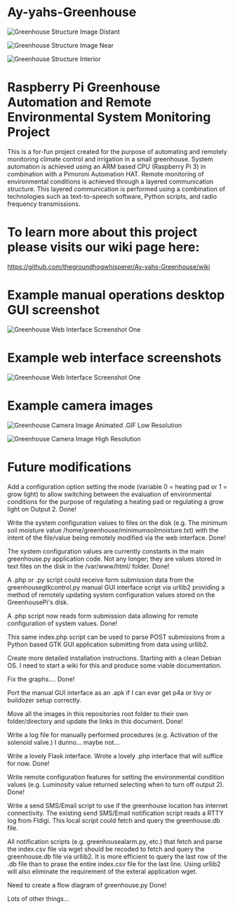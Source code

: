 # Ay-yahs-Greenhouse

![Greenhouse Structure Image Distant](https://raw.githubusercontent.com/thegroundhogwhisperer/Ay-yahs-Greenhouse/master/Images/Greenhouse%20Distant%20Small%20Image.png)

![Greenhouse Structure Image Near](https://raw.githubusercontent.com/thegroundhogwhisperer/Ay-yahs-Greenhouse/master/Images/Greenhouse%20Entrance%20Small%20Image.png)

![Greenhouse Structure Interior](https://raw.githubusercontent.com/thegroundhogwhisperer/Ay-yahs-Greenhouse/master/Images/Greenhouse%20Interior%20Small%20Image.png)


# Raspberry Pi Greenhouse Automation and Remote Environmental System Monitoring Project

This is a for-fun project created for the purpose of automating and remotely monitoring climate control and irrigation in a small greenhouse. System automation is achieved using an ARM based CPU (Raspberry Pi 3) in combination with a Pimoroni Automation HAT. Remote monitoring of environmental conditions is achieved through a layered communication structure. This layered communication is performed using a combination of technologies such as text-to-speech software, Python scripts, and radio frequency transmissions. 


# To learn more about this project please visits our wiki page here:  

https://github.com/thegroundhogwhisperer/Ay-yahs-Greenhouse/wiki


# Example manual operations desktop GUI screenshot

![Greenhouse Web Interface Screenshot One](https://raw.githubusercontent.com/thegroundhogwhisperer/Ay-yahs-Greenhouse/master/Images/Greenhouse%20Manual%20Operations%20GUI.png)

# Example web interface screenshots

![Greenhouse Web Interface Screenshot One](https://raw.githubusercontent.com/thegroundhogwhisperer/Ay-yahs-Greenhouse/master/Images/Greenhouse%20Web%20Interface%20Screenshot%20One.png)


# Example camera images

![Greenhouse Camera Image Animated .GIF Low Resolution](https://raw.githubusercontent.com/thegroundhogwhisperer/Ay-yahs-Greenhouse/master/Images/Greenhouse%20Camera%20Image%20Animated%20Low%20Resolution.gif)


![Greenhouse Camera Image High Resolution](https://raw.githubusercontent.com/thegroundhogwhisperer/Ay-yahs-Greenhouse/master/Images/Greenhouse%20Camera%20Image%20High%20Resolution.jpg)












# Future modifications

Add a configuration option setting the mode (variable 0 = heating pad or 1 = grow light) to allow switching between the evaluation of environmental conditions for the purpose of regulating a heating pad or regulating a grow light on Output 2. Done!

Write the system configuration values to files on the disk (e.g. The minimum soil moisture value  /home/greenhouse/minimumsoilmoisture.txt) with the intent of the file/value being remotely modified via the web interface. Done!

The system configuration values are currently constants in the main greenhouse.py application code. Not any longer; they are values stored in text files on the disk in the /var/www/html/ folder. Done!

A .php or .py script could receive form submission data from the greenhousegtkcontrol.py manual GUI interface script via urllib2 providing a method of remotely updating system configuration values stored on the GreenhousePi's disk.

A .php script now reads form submission data allowing for remote configuration of system values. Done!

This same index.php script can be used to parse POST submissions from a Python based GTK GUI application submitting from data using urllib2.

Create more detailed installation instructions. Starting with a clean Debian OS.  I need to start a wiki for this and produce some viable documentation.

Fix the graphs.... Done!

Port the manual GUI interface as an .apk if I can ever get p4a or tivy or buildozer setup correctly.

Move all the images in this repositories root folder to their own folder/directory and update the links in this document. Done!

Write a log file for manually performed procedures (e.g. Activation of the solenoid valve.) I dunno... maybe not...

Write a lovely Flask interface.  Wrote a lovely .php interface that will suffice for now.  Done!

Write remote configuration features for setting the environmental condition values (e.g. Luminosity value returned selecting when to turn off output 2).  Done!

Write a send SMS/Email script to use if the greenhouse location has internet connectivity.  The existing send SMS/Email notification script reads a RTTY log from Fldigi.  This local script could fetch and query the greenhouse.db file.

All notification scripts (e.g. greenhousealarm.py, etc.) that fetch and parse the index.csv file via wget should be recoded to fetch and query the greenhouse.db file via urllib2.  It is more efficient to query the last row of the .db file than to prase the entire index.csv file for the last line.  Using urllib2 will also eliminate the requirement of the exteral application wget.

Need to create a flow diagram of greenhouse.py Done!

Lots of other things...






